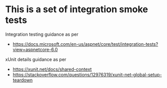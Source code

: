 ﻿# This is a set of integration smoke tests

Integration testing guidance as per 
- https://docs.microsoft.com/en-us/aspnet/core/test/integration-tests?view=aspnetcore-6.0

xUnit details guidance as per
- https://xunit.net/docs/shared-context
- https://stackoverflow.com/questions/12976319/xunit-net-global-setup-teardown